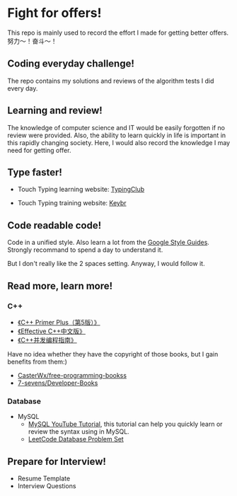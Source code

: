 # Fight for offers!
This repo is mainly used to record the effort I made for getting better offers. 努力～！奋斗～！

## Coding everyday challenge!
The repo contains my solutions and reviews of the algorithm tests I did every day.

## Learning and review!
The knowledge of computer science and IT would be easily forgotten if no review were provided. Also, the ability to learn quickly in life is important in this rapidly changing society. Here, I would also record the knowledge I may need for getting offer.

## Type faster!
- Touch Typing learning website: [TypingClub](https://www.typingclub.com/)

- Touch Typing training website: [Keybr](https://www.keybr.com/)

## Code readable code!
Code in a unified style. Also learn a lot from the [Google Style Guides](https://github.com/google/styleguide). Strongly recommand to spend a day to  understand it.

But I don't really like the 2 spaces setting. Anyway, I would follow it.

## Read more, learn more!

### C++

- [《C++ Primer Plus（第5版）》](https://github.com/7-sevens/Developer-Books/blob/master/Cpp/C++%20Primer%20Plus%EF%BC%88%E7%AC%AC5%E7%89%88%EF%BC%89.pdf)
- [《Effective C++中文版》](https://github.com/7-sevens/Developer-Books/blob/master/Cpp/Effective%20C++%E4%B8%AD%E6%96%87%E7%89%88.pdf)
- [《C++并发编程指南》](https://github.com/7-sevens/Developer-Books/blob/master/Cpp/C++并发编程指南.pdf)

Have no idea whether they have the copyright of those books, but I gain benefits from them:)

* [CasterWx/free-programming-bookss](https://github.com/CasterWx/free-programming-books)
* [7-sevens/Developer-Books](https://github.com/7-sevens/Developer-Books)

### Database

- MySQL
  - [MySQL YouTube Tutorial](https://www.youtube.com/watch?v=7S_tz1z_5bA), this tutorial can help you quickly learn or review the syntax using in MySQL.
  - [LeetCode Database Problem Set](https://leetcode.com/problemset/database/)

## Prepare for Interview!

- Resume Template
- Interview Questions

